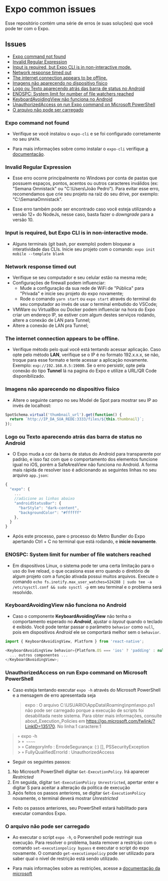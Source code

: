# Expo common issues

Esse repositório contém uma série de erros (e suas soluções) que você pode ter com o Expo.

## Issues

- [Expo command not found](#expo-command-not-found)
- [Invalid Regular Expression](#invalid-regular-expression)
- [Input is required, but Expo CLI is in non-interactive mode.](#input-is-required-but-expo-cli-is-in-non-interactive-mode)
- [Network response timed out](#network-response-timed-out)
- [The internet connection appears to be offline.](#the-internet-connection-appears-to-be-offline)
- [Imagens não aparecendo no dispositivo físico](#imagens-n%c3%a3o-aparecendo-no-dispositivo-f%c3%adsico)
- [Logo ou Texto aparecendo atrás das barra de status no Android](#logo-ou-texto-aparecendo-atr%c3%a1s-das-barra-de-status-no-android)
- [ENOSPC: System limit for number of file watchers reached](#enospc-system-limit-for-number-of-file-watchers-reached)
- [KeyboardAvoidingView não funciona no Android](#keyboardavoidingview-n%c3%a3o-funciona-no-android)
- [UnauthorizedAccess on run Expo command on Microsoft PowerShell](#unauthorizedaccess-on-run-expo-command-on-microsoft-powershell)
- [O arquivo não pode ser carregado](#o-arquivo-n%c3%a3o-pode-ser-carregado)

### **Expo command not found**

- Verifique se você instalou o `expo-cli` e se foi configurado corretamente no seu `$PATH`.

- Para mais informações sobre como instalar o `expo-cli` verifique [a documentação](https://docs.expo.io/versions/latest/introduction/installation/).

### **Invalid Regular Expression**

- Esse erro ocorre principalmente no Windows por conta de pastas que possuem espaços, pontos, acentos ou outros caracteres inválidos (ex: "Semana Omnistack" ou "C:\Users\João Pedro"). Para evitar esse erro, recomendamos que crie seu projeto na raíz do seu drive, por exemplo: "C:\SemanaOmnistack\".

- Esse erro também pode ser encontrado caso você esteja utilizando a versão 12+ do NodeJs, nesse caso, basta fazer o _downgrade_ para a versão 10.

### **Input is required, but Expo CLI is in non-interactive mode.**

- Alguns terminais (git bash, por exemplo) podem bloquear a interatividade das CLIs. Inicie seu projeto com o comando: `expo init mobile --template blank`

### **Network response timed out**

- Verifique se seu computador e seu celular estão na mesma rede;
- Configurações de firewall podem influenciar:
  - Mude a configuração da sua rede de WiFi de "Pública" para "Privada" e inicie seu projeto do expo novamente;
  - Rode o comando `yarn start` ou `expo start` através do terminal do seu computador ao invés de usar o terminal embutido do VSCode;
- VMWare ou VirtualBox ou Docker podem influenciar na hora do Expo criar um endereço IP, se estiver com algum destes serviços rodando, altere a conexão de LAN para Tunnel;
- Altere a conexão de LAN pra Tunnel;

### **The internet connection appears to be offline.**

- Verifique método pelo qual você está tentando acessar aplicação. Caso opte pelo método **LAN**, verifique se o IP é no formato 192.x.x.x, se não, troque para esse formato e tente acessar a aplicação novamente. Exemplo: `exp://192.168.0.5:19000`. Se o erro persistir, opte pela conexão do tipo **Tunnel** lá na pagina do Expo e utilize a URL/QR Code disponibilizado.

### **Imagens não aparecendo no dispositivo físico**

- Altere o seguinte campo no seu Model de Spot para mostrar seu IP ao invés de localhost:

```js
SpotSchema.virtual('thumbnail_url').get(function() {
  return `http://IP_DA_SUA_REDE:3333/files/${this.thumbnail}`;
});
```

### **Logo ou Texto aparecendo atrás das barra de status no Android**

- O Expo muda a cor da barra de status do Android para transparente por padrão, e isso faz com que o comportamento dos elementos funcione igual no iOS, porém a SafeAreaView não funciona no Android. A forma mais rápida de resolver isso é adicionando as seguintes linhas no seu arquivo `app.json`:

```js
{
  "expo": {
    ...
    //adicione as linhas abaixo
    "androidStatusBar": {
      "barStyle": "dark-content",
      "backgroundColor": "#ffffff"
    },
  }
}
```

- Após este processo, pare o processo do Metro Bundler do Expo apertando Ctrl + C no terminal que está rodando, e **inicie novamente**.

### **ENOSPC: System limit for number of file watchers reached**

- Em dispositivos Linux, o sistema pode ter uma certa limitação para o uso do live reload, o que ocasiona esse erro quando o diretório de algum projeto com a função ativada possui muitos arquivos. Execute o comando `echo fs.inotify.max_user_watches=524288 | sudo tee -a /etc/sysctl.conf && sudo sysctl -p` em seu terminal e o problema será resolvido.

### **KeyboardAvoidingView não funciona no Android**

- Caso o componente **KeyboardAvoidingView** não tenha o comportamento esperado no _**Android**_, ajustar o _layout_ quando o teclado é exibido. Você pode tentar passar o parâmetro `behavior` como `null`, pois em dispositivos _Android_ ele se comportará melhor sem o `behavior`.

```js
import { KeyboardAvoidingView, Platform } from 'react-native';

<KeyboardAvoidingView behavior={Platform.OS === 'ios' ? 'padding' : null}>
  ... outros componentes ...
</KeyboardAvoidingView>;
```

### **UnauthorizedAccess on run Expo command on Microsoft PowerShell**

- Caso esteja tentando executar `expo -h` através do Microsoft PowerShell e a mensagem de erro apresentada seja
  > expo : O arquivo C:\USUARIO\AppData\Roaming\npm\expo.ps1 não pode ser carregado porque a execução de scripts foi desabilitada neste sistema. Para obter mais informações, consulte about_Execution_Policies em https://go.microsoft.com/fwlink/?LinkID=135170.
  > No linha:1 caractere:1

> `+` expo -h <br> > `+ ~~~~` <br> > `+` CategoryInfo : ErrodeSegurança: (:) [], PSSecurityException <br> > `+` FullyQualifiedErrorId : UnauthorizedAccess <br>

- Seguir os seguintes passos:

1. No Microsoft PowerShell digitar `Get-ExecutionPolicy`. Irá aparecer <i>Restricted</i>
2. Em seguida, digitar `Set-ExecutionPolicy Unrestricted`, apertar enter e digitar S para aceitar a alteração da política de execução
3. Após feitos os passos anteriores, se digitar `Get-ExecutionPolicy` novamente, o terminal deverá mostrar <i>Unrestricted</i>

- Feito os passos anteriores, seu PowerShell estará habilitado para executar comandos Expo.

### **O arquivo não pode ser carregado**

- Ao executar o script `expo -h`, o Porwershell pode restringir sua execução. Para resolver o problema, basta remover a restrição com o comando `set-executionpolicy bypass` e executar o script do expo novamente. O comando `get-executionpolicy` pode ser utilizado para saber qual o nível de restrição está sendo utilizado.

- Para mais informações sobre as restrições, acesse a [documentação da microsoft](https://support.microsoft.com/pt-br/help/2411920/you-can-t-run-scripts-in-azure-active-directory-module-for-windows-pow)
